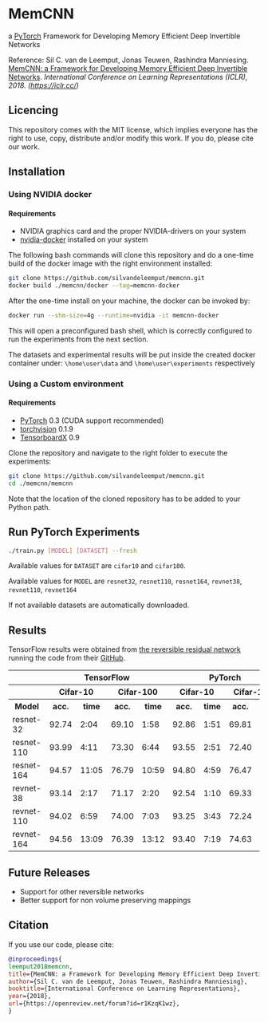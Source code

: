 # MemCNN
a [PyTorch](http://pytorch.org/) Framework for Developing Memory Efficient Deep Invertible Networks

Reference: Sil C. van de Leemput, Jonas Teuwen, Rashindra Manniesing. [MemCNN: a Framework for Developing Memory Efficient Deep Invertible Networks](https://openreview.net/forum?id=r1KzqK1wz). *International Conference on Learning Representations (ICLR), 2018. (https://iclr.cc/)*

## Licencing

This repository comes with the MIT license, which implies everyone has the right to use, copy, distribute and/or modify this work. If you do, please cite our work.

## Installation

### Using NVIDIA docker
#### Requirements
* NVIDIA graphics card and the proper NVIDIA-drivers on your system
* [nvidia-docker](https://github.com/nvidia/nvidia-docker) installed on your system

The following bash commands will clone this repository and do a one-time build of the docker image with the right environment installed:
```bash
git clone https://github.com/silvandeleemput/memcnn.git
docker build ./memcnn/docker --tag=memcnn-docker
```

After the one-time install on your machine, the docker can be invoked by:
```bash
docker run --shm-size=4g --runtime=nvidia -it memcnn-docker
```
This will open a preconfigured bash shell, which is correctly configured to run the experiments from the next section.

The datasets and experimental results will be put inside the created docker container under:
`\home\user\data` and `\home\user\experiments` respectively


### Using a Custom environment
#### Requirements
* [PyTorch](http://pytorch.org/) 0.3 (CUDA support recommended)
* [torchvision](https://github.com/pytorch/vision) 0.1.9
* [TensorboardX](https://github.com/lanpa/tensorboard-pytorch) 0.9

Clone the repository and navigate to the right folder to execute the experiments:
```bash
git clone https://github.com/silvandeleemput/memcnn.git
cd ./memcnn/memcnn
```
Note that the location of the cloned repository has to be added to your Python path.

## Run PyTorch Experiments
```bash
./train.py [MODEL] [DATASET] --fresh
```
Available values for `DATASET` are `cifar10` and `cifar100`.

Available values for `MODEL` are `resnet32`, `resnet110`, `resnet164`, `revnet38`, `revnet110`, `revnet164`


If not available datasets are automatically downloaded.

## Results
TensorFlow results were obtained from [the reversible residual network](https://arxiv.org/abs/1707.04585)
running the code from their [GitHub](https://github.com/renmengye/revnet-public).

<table>
<tr><th>            </th><th colspan="4"> TensorFlow        </th><th colspan="4"> PyTorch     </th></tr>
<tr><th>            </th><th colspan="2"> Cifar-10        </th><th th colspan="2"> Cifar-100        </th><th th colspan="2"> Cifar-10       </th><th th colspan="2"> Cifar-100          </th></tr>
<tr><th> Model      </th><th> acc.      </th><th> time  </th><th> acc.      </th><th> time   </th><th> acc.      </th><th> time    </th><th> acc.      </th><th> time    </th></tr>
<tr><td> resnet-32  </td><td> 92.74     </td><td> 2:04  </td><td> 69.10     </td><td> 1:58   </td><td> 92.86     </td><td> 1:51    </td><td> 69.81     </td><td> 1:51    </td></tr>
<tr><td> resnet-110 </td><td> 93.99     </td><td> 4:11  </td><td> 73.30     </td><td> 6:44   </td><td> 93.55     </td><td> 2:51    </td><td> 72.40     </td><td> 2:39    </td></tr>
<tr><td> resnet-164 </td><td> 94.57     </td><td> 11:05 </td><td> 76.79     </td><td> 10:59  </td><td> 94.80     </td><td> 4:59    </td><td> 76.47     </td><td> 3:45    </td></tr>
<tr><td> revnet-38  </td><td> 93.14     </td><td> 2:17  </td><td> 71.17     </td><td> 2:20   </td><td> 92.54     </td><td> 1:10    </td><td> 69.33     </td><td> 1:40    </td></tr>
<tr><td> revnet-110 </td><td> 94.02     </td><td> 6:59  </td><td> 74.00     </td><td> 7:03   </td><td> 93.25     </td><td> 3:43    </td><td> 72.24     </td><td> 3:44    </td></tr>
<tr><td> revnet-164 </td><td> 94.56     </td><td> 13:09 </td><td> 76.39     </td><td> 13:12  </td><td> 93.40     </td><td> 7:19    </td><td> 74.63     </td><td> 7:21    </td></tr>
</table>

## Future Releases

* Support for other reversible networks
* Better support for non volume preserving mappings

## Citation

If you use our code, please cite:

```bibtex
@inproceedings{
leemput2018memcnn,
title={MemCNN: a Framework for Developing Memory Efficient Deep Invertible Networks},
author={Sil C. van de Leemput, Jonas Teuwen, Rashindra Manniesing},
booktitle={International Conference on Learning Representations},
year={2018},
url={https://openreview.net/forum?id=r1KzqK1wz},
}
```
